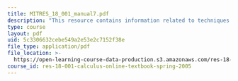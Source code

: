 ```yaml
---
title: MITRES_18_001_manual7.pdf
description: "This resource contains information related to techniques of integration. \r\n"
type: course
layout: pdf
uid: 5c3306632cebe549a2e53e2c7152f38e
file_type: application/pdf
file_location: >-
  https://open-learning-course-data-production.s3.amazonaws.com/res-18-001-calculus-online-textbook-spring-2005/5c3306632cebe549a2e53e2c7152f38e_MITRES_18_001_manual7.pdf
course_id: res-18-001-calculus-online-textbook-spring-2005
---
```

